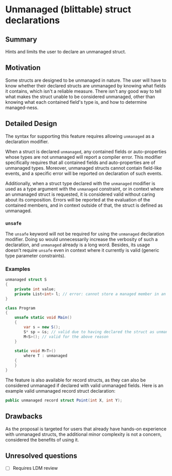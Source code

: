 # Unmanaged (blittable) struct declarations

## Summary

Hints and limits the user to declare an unmanaged struct.

## Motivation

Some structs are designed to be unmanaged in nature. The user will have to know whether their declared structs are unmanaged by knowing what fields it contains, which isn't a reliable measure. There isn't any good way to tell what makes the struct unable to be considered unmanaged, other than knowing what each contained field's type is, and how to determine managed-ness.

## Detailed Design

The syntax for supporting this feature requires allowing `unmanaged` as a declaration modifier.

<!-- TODO: Add grammar modification -->

When a struct is declared `unmanaged`, any contained fields or auto-properties whose types are not unmanaged will report a compiler error. This modifier specifically requires that all contained fields and auto-properties are of unmanaged types. Moreover, unmanaged structs cannot contain field-like events, and a specific error will be reported on declaration of such events.

Additionally, when a struct type declared with the `unmanaged` modifier is used as a type argument with the `unmanaged` constraint, or in context where an unmanaged struct is requested, it is considered valid without caring about its composition. Errors will be reported at the evaluation of the contained members, and in context outside of that, the struct is defined as unmanaged.

### `unsafe`

The `unsafe` keyword will not be required for using the `unmanaged` declaration modifier. Doing so would unnecessarily increase the verbosity of such a declaration, and `unmanaged` already is a long word. Besides, its usage doesn't require `unsafe` even in context where it currently is valid (generic type parameter constraints).

### Examples

```csharp
unmanaged struct S
{
    private int value;
    private List<int> l; // error: cannot store a managed member in an unmanaged struct
}

class Program
{
    unsafe static void Main()
    {
        var s = new S();
        S* sp = &s; // valid due to having declared the struct as unmanaged
        M<S>(); // valid for the above reason
    }
    
    static void M<T>()
        where T : unmanaged
    {
    }
}
```

The feature is also available for record structs, as they can also be considered unmanaged if declared with valid unmanaged fields. Here is an example valid unmanaged record struct declaration:
```csharp
public unmanaged record struct Point(int X, int Y);
```

## Drawbacks

As the proposal is targeted for users that already have hands-on experience with unmanaged structs, the additional minor complexity is not a concern, considered the benefits of using it.

## Unresolved questions

- [ ] Requires LDM review